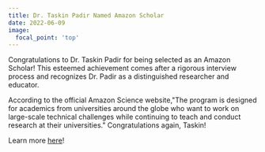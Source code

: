 ```yaml
---
title: Dr. Taskin Padir Named Amazon Scholar
date: 2022-06-09
image:
  focal_point: 'top'
---
```


Congratulations to Dr. Taskin Padir for being selected as an Amazon Scholar! This esteemed achievement comes after a rigorous interview process and recognizes Dr. Padir as a distinguished researcher and educator.

<!--more-->

According to the official Amazon Science website,"The program is designed for academics from universities around the globe who want to work on large-scale technical challenges while continuing to teach and conduct research at their universities." Congratulations again, Taskin!

Learn more [here](https://www.amazon.science/scholars)!
